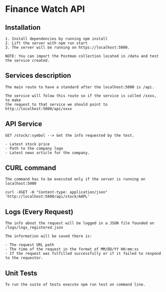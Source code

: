 # Finance Watch API

## Installation

    1. Install dependencies by running npm install
    2. Lift the server with npm run start
    3. The server will be running on https://localhost:5000.
    
    NOTE: You can import the Postman collection located in /data and test the service created.

## Services description

    The main route to have a standard after the localhost:5000 is /api.

    The service will folow this route so if the service is called /xxxx, to make
    the request to that service we should point to http://localhost:5000/api/xxxx

## API Service

    GET /stock/:symbol --> Get the info requested by the test.

    - Latest stock price
    - Path to the company logo
    - Latest news article for the company.

## CURL command
    The command has to be executed only if the server is running on localhost:5000
    
    curl -XGET -H "Content-type: application/json" 'http://localhost:5000/api/stock/AAPL'
    
## Logs (Every Request)
    The info about the request will be logged in a JSON file founded on /logs/logs_registered.json
    
    The information will be saved there is:
    
    - The request URL path
    - The time of the request in the format of MM/DD/YY HH:mm:ss 
    - If the request was fulfilled successfully or if it failed to respond to the requestor.

## Unit Tests

    To run the suite of tests execute npm run test on command line.
